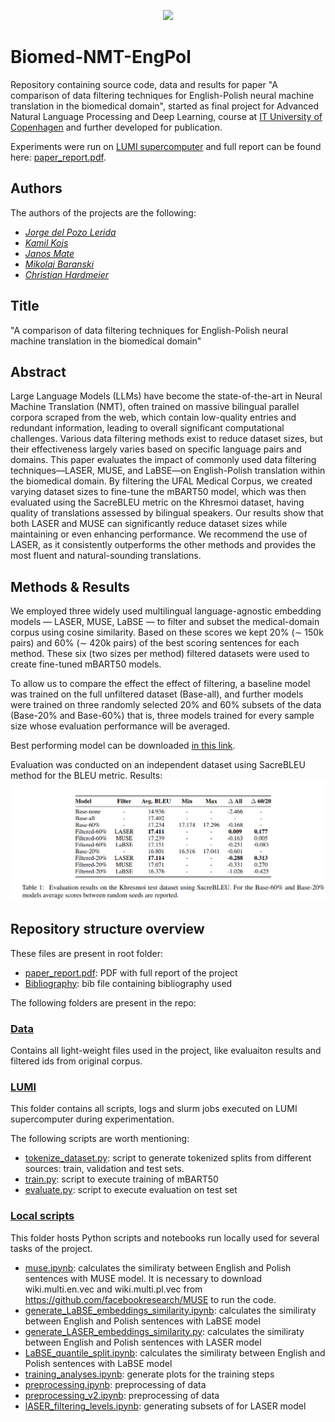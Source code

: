 <p align="center">
    <img src="https://itu.dk/svg/itu/logo_dk.svg">
</p>

# Biomed-NMT-EngPol

Repository containing source code, data and results for paper "A comparison of data filtering techniques for English-Polish neural machine translation in the biomedical domain", started as final project for Advanced Natural Language Processing and Deep Learning, course at [IT University of Copenhagen](https://en.itu.dk/) and further developed for publication.

Experiments were run on [LUMI supercomputer](https://www.lumi-supercomputer.eu/about-lumi/) and full report 
can be found here: [paper_report.pdf](paper_report.pdf).

## Authors
The authors of the projects are the following:
- [*Jorge del Pozo Lerida*](https://github.com/jorgedelpozolerida)
- [*Kamil Kojs*](https://github.com/KamilKojs)
- [*Janos Mate*](https://github.com/matejanos)
- [*Mikolaj Baranski*](https://github.com/MikolajBaranski)
- [*Christian Hardmeier*](https://github.com/chardmeier)

## Title
"A comparison of data filtering techniques for English-Polish neural machine translation in the biomedical domain"

## Abstract
Large Language Models (LLMs) have become the state-of-the-art in Neural Machine Translation (NMT), often trained on massive bilingual parallel corpora scraped from the web, which contain low-quality entries and redundant information, leading to overall significant computational challenges. Various data filtering methods exist to reduce dataset sizes, but their effectiveness largely varies based on specific language pairs and domains. This paper evaluates the impact of commonly used data filtering techniques—LASER, MUSE, and LaBSE—on English-Polish translation within the biomedical domain. By filtering the UFAL Medical Corpus, we created varying dataset sizes to fine-tune the mBART50 model, which was then evaluated using the SacreBLEU metric on the Khresmoi dataset, having quality of translations assessed by bilingual speakers. Our results show that both LASER and MUSE can significantly reduce dataset sizes while maintaining or even enhancing performance. We recommend the use of LASER, as it consistently outperforms the other methods and provides the most fluent and natural-sounding translations.

## Methods & Results
We employed three widely used multilingual language-agnostic embedding models — LASER, MUSE, LaBSE —  to filter and subset the medical-domain corpus using cosine similarity.  Based on these scores we kept 20\% ($\sim$ 150k pairs) and 60\% ($\sim$ 420k pairs) of the best scoring sentences for each method. These six (two sizes per method) filtered datasets were used to create fine-tuned mBART50 models.

To allow us to compare the effect the effect of filtering, a baseline model was trained on the full unfiltered dataset (Base-all), and further models were trained on three randomly selected 20\% and 60\% subsets of the data (Base-20\% and Base-60\%) that is, three models trained for every sample size whose evaluation performance will be averaged.

Best performing model can be downloaded [in this link](https://drive.google.com/drive/folders/1J34pPHRLr0YesR_gekR6Wm7SD7rDgirB?usp=sharing).

Evaluation was conducted on an independent dataset using SacreBLEU method for the BLEU metric. Results:
![](data/img/results_table.png)

## Repository structure overview

These files are present in root folder:
* [paper_report.pdf](paper_report.pdf): PDF with full report of the project
* [Bibliography](bibliography.bib): bib file containing bibliography used

The following folders are present in the repo:

### [Data](data/)
Contains all light-weight files used in the project, like evaluaiton results and filtered ids
from original corpus.

### [LUMI](LUMI/)
This folder contains all scripts, logs and slurm jobs executed on LUMI supercomputer 
during experimentation. 

The following scripts are worth mentioning:
* [tokenize_dataset.py](LUMI/src/tokenize_dataset.py): script to generate tokenized splits from different sources: train, validation and test sets.
* [train.py](LUMI/src/train.py): script to execute training of mBART50
* [evaluate.py](LUMI/src/evaluate.py): script to execute evaluation on test set


### [Local scripts](src/)
This folder hosts Python scripts and notebooks run locally used for several tasks
of the project.
<!-- * [BERT_embedding_gen.py](src/BERT_embedding_gen.py): calculates the similiraty between English and Polish sentences with BERT model -->
<!-- * [BERT_filtering_levels.ipynb](src/BERT_filtering_levels.ipynb): generate different levels of filtering with BERT model -->
* [muse.ipynb](src/muse.ipynb): calculates the similiraty between English and Polish sentences with MUSE model. It is necessary to download wiki.multi.en.vec and wiki.multi.pl.vec from https://github.com/facebookresearch/MUSE to run the code.
* [generate_LaBSE_embeddings_similarity.ipynb](src/generate_LaBSE_embeddings_similarity.ipynb): calculates the similiraty between English and Polish sentences with LaBSE model
* [generate_LASER_embeddings_similarity.py](src/generate_LASER_embeddings_similarity.ipynb): calculates the similiraty between English and Polish sentences with LASER model
* [LaBSE_quantile_split.ipynb](src/LaBSE_quantile_split.ipynb): calculates the similiraty between English and Polish sentences with LaBSE model
* [training_analyses.ipynb](src/training_analyses.ipynb): generate plots for the training steps
* [preprocessing.ipynb](src/preprocessing.ipynb): preprocessing of data
* [preprocessing_v2.ipynb](src/preprocessing_v2.ipynb): preprocessing of data
* [lASER_filtering_levels.ipynb](src/lASER_filtering_levels.ipynb): generating subsets of for LASER model
